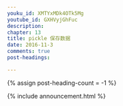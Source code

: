 ```yaml
---
youku_id: XMTYxMDk4OTk5Mg
youtube_id: GXHVyjGhFuc
description: 
chapter: 13
title: pickle 保存数据
date: 2016-11-3
comments: true
post-headings:

---
```

{% assign post-heading-count = -1 %}

{% include announcement.html %}